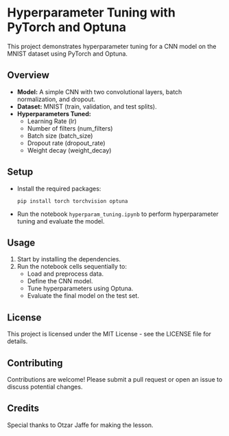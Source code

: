 # Hyperparameter Tuning with PyTorch and Optuna

This project demonstrates hyperparameter tuning for a CNN model on the MNIST dataset using PyTorch and Optuna.

## Overview
- **Model:** A simple CNN with two convolutional layers, batch normalization, and dropout.
- **Dataset:** MNIST (train, validation, and test splits).
- **Hyperparameters Tuned:** 
  - Learning Rate (lr)
  - Number of filters (num_filters)
  - Batch size (batch_size)
  - Dropout rate (dropout_rate)
  - Weight decay (weight_decay)

## Setup
- Install the required packages:
  ```
  pip install torch torchvision optuna
  ```
- Run the notebook `hyperparam_tuning.ipynb` to perform hyperparameter tuning and evaluate the model.

## Usage
1. Start by installing the dependencies.
2. Run the notebook cells sequentially to:
   - Load and preprocess data.
   - Define the CNN model.
   - Tune hyperparameters using Optuna.
   - Evaluate the final model on the test set.

## License
This project is licensed under the MIT License - see the LICENSE file for details.

## Contributing
Contributions are welcome! Please submit a pull request or open an issue to discuss potential changes.

## Credits
Special thanks to Otzar Jaffe for making the lesson.

